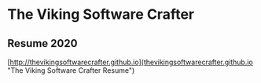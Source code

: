 # The Viking Software Crafter
## Resume 2020
[http://thevikingsoftwarecrafter.github.io](thevikingsoftwarecrafter.github.io "The Viking Software Crafter Resume")